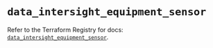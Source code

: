 # `data_intersight_equipment_sensor`

Refer to the Terraform Registry for docs: [`data_intersight_equipment_sensor`](https://registry.terraform.io/providers/ciscodevnet/intersight/1.0.71/docs/data-sources/equipment_sensor).
